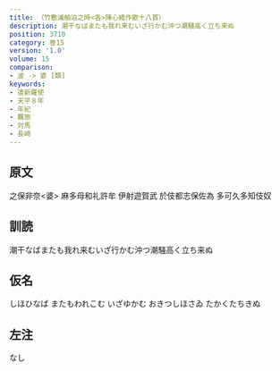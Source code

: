 ```yaml
---
title: （竹敷浦舶泊之時<各>陳心緒作歌十八首）
description: 潮干なばまたも我れ来むいざ行かむ沖つ潮騒高く立ち来ぬ
position: 3710
category: 巻15
version: '1.0'
volume: 15
comparison:
- 波 -> 婆 [類]
keywords:
- 遣新羅使
- 天平８年
- 年紀
- 羈旅
- 対馬
- 長崎
---
```


## 原文

之保非奈<婆> 麻多母和礼許牟 伊射遊賀武 於伎都志保佐為 多可久多知伎奴

## 訓読

潮干なばまたも我れ来むいざ行かむ沖つ潮騒高く立ち来ぬ

## 仮名

しほひなば またもわれこむ いざゆかむ おきつしほさゐ たかくたちきぬ

## 左注

なし
